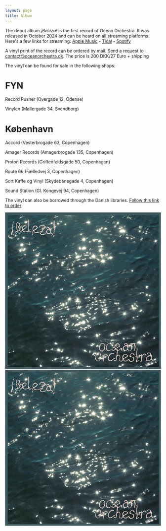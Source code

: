 ```yaml
---
layout: page
title: Album
---
```

The debut album _¡Beleza!_ is the first record of Ocean Orchestra. It was released in October 2024 and can be heard on all streaming platforms. Here's a few links for streaming: [Apple Music](https://music.apple.com/us/album/beleza/1750691431) - [Tidal](https://tidal.com/browse/artist/5822460?u) - [Spotify](https://open.spotify.com/album/7A27IT0V5p85C3orWxp5Sn?si=YViaemy9SDqbitJqbpBhgw)

A vinyl print of the record can be ordered by mail. Send a request to [contact@oceanorchestra.dk](mailto:contact@oceanorchestra.dk). The price is 200 DKK/27 Euro + shipping

The vinyl can be found for sale in the following shops:

# FYN

Record Pusher (Overgade 12, Odense)

Vinylen (Møllergade 34, Svendborg)

# København

Accord (Vesterbrogade 63, Copenhagen)

Amager Records (Amagerbrogade 135, Copenhagen)

Proton Records (Griffenfeldsgade 50, Copenhagen)

Route 66 (Fælledvej 3, Copenhagen)

Sort Kaffe og Vinyl (Skydebanegade 4, Copenhagen)

Sound Station (Gl. Kongevej 94, Copenhagen)

The vinyl can also be borrowed through the Danish libraries. [Follow this link to order](https://bibliotek.dk/materiale/-beleza-_ocean-orchestra/work-of%3A870970-basis%3A139621328?type=musik+%28grammofonplade%29&tid=ZeiB917556020208916809861)

![](/media/o_o_digi_cover_3600_01%20-%20Kopi.tif)![](/media/o_o_digi_cover_3600_01%20-%20Kopi.tif)
